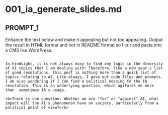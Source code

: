 # 001_ia_generate_slides.md

## PROMPT_1
Enhance the text below and make it appealing but not too appealing. Output the result in HTML format and not in README format so I cut and paste into a CMS like WordPress.


```text

In hindsight, it is not always easy to find any logic in the diversity of AI topics that I am dealing with! Therefore, like a new year's list of good resolutions, this post is nothing more than a quick list of topics relating to AI. Like always, I gave out code files and prompts. I am also wondering if I can find a political meaning to the IA revolution. This is an underlying question, which agitates me more than  sometimes IA's usage.

<b>There is one question: Whether we are "for" or "against" AI, what impact will the AI's phenomenon have on society, particularly from a political point of view?</b>

```
